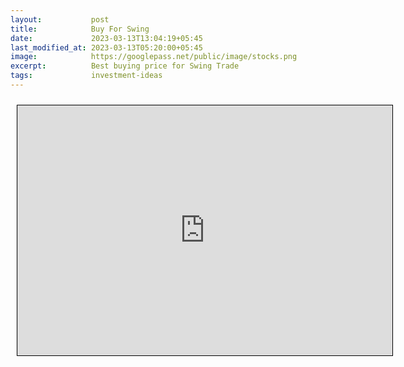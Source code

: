```yaml
---
layout:           post
title:            Buy For Swing
date:             2023-03-13T13:04:19+05:45
last_modified_at: 2023-03-13T05:20:00+05:45
image:            https://googlepass.net/public/image/stocks.png
excerpt:          Best buying price for Swing Trade
tags:             investment-ideas
---
```



<iframe src="https://docs.google.com/spreadsheets/d/e/2PACX-1vQvbBzOmjdZ60cOleJqqprE1B61wDQigZAuWR4fE1_2PTqAWTuHXzEq3JsfwWDJeg/pubhtml?gid=1875409448&single=true&amp;widget=true&amp;headers=false" scrolling="yes" style="border: 1px solid black; position: relative; margin-left: 10px; margin-top: 10px; width: 600px; height: 400px; ">
</iframe>


